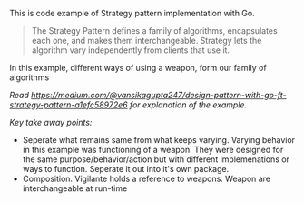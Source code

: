 This is code example of Strategy pattern implementation with Go.

> The Strategy Pattern defines a family of algorithms, encapsulates each one, and makes them interchangeable. Strategy lets the algorithm vary independently from clients that use it.

In this example, different ways of using a weapon, form our family of algorithms


_Read https://medium.com/@vansikagupta247/design-pattern-with-go-ft-strategy-pattern-a1efc58972e6 for explanation of the example._

*Key take away points:*
* Seperate what remains same from what keeps varying.
    Varying behavior in this example was functioning of a weapon. They were designed for the same purpose/behavior/action but with different implemenations or ways to function.
    Seperate it out into it's own package.
* Composition.
    Vigilante holds a reference to weapons. Weapon are interchangeable at run-time

